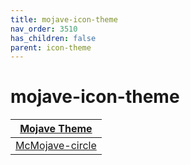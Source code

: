 ```yaml
---
title: mojave-icon-theme
nav_order: 3510
has_children: false
parent: icon-theme
---
```



# mojave-icon-theme

| [Mojave Theme](https://samwhelp.github.io/note-about-theme/read/desktop-theme/themes/mojave-theme.html) |
| --- |
| [McMojave-circle](https://github.com/vinceliuice/McMojave-circle) |
